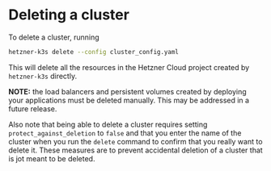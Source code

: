 # Deleting a cluster

To delete a cluster, running

```bash
hetzner-k3s delete --config cluster_config.yaml
```

This will delete all the resources in the Hetzner Cloud project created by `hetzner-k3s` directly.

**NOTE:** the load balancers and persistent volumes created by deploying your applications must be deleted manually. This may be addressed in a future release.

Also note that being able to delete a cluster requires setting `protect_against_deletion` to `false` and that you enter the name of the cluster when you run the `delete` command to confirm that you really want to delete it. These measures are to prevent accidental deletion of a cluster that is jot meant to be deleted.